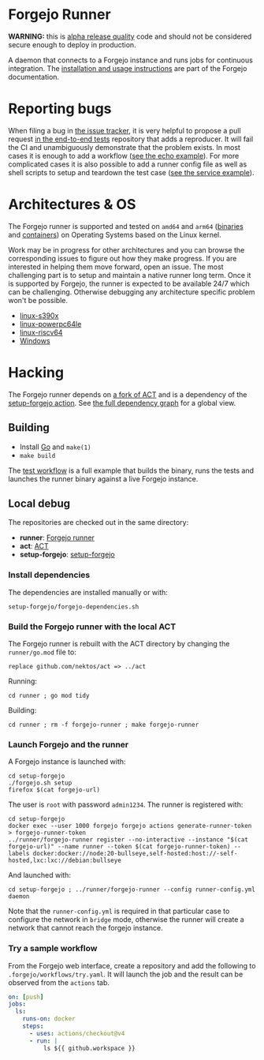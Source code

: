 # Forgejo Runner

**WARNING:** this is [alpha release quality](https://en.wikipedia.org/wiki/Software_release_life_cycle#Alpha) code and should not be considered secure enough to deploy in production.

A daemon that connects to a Forgejo instance and runs jobs for continuous integration. The [installation and usage instructions](https://forgejo.org/docs/next/admin/actions/) are part of the Forgejo documentation.

# Reporting bugs

When filing a bug in [the issue tracker](https://code.forgejo.org/forgejo/runner/issues), it is very helpful to propose a pull request [in the end-to-end tests](https://code.forgejo.org/forgejo/end-to-end/src/branch/main/actions) repository that adds a reproducer. It will fail the CI and unambiguously demonstrate that the problem exists. In most cases it is enough to add a workflow ([see the echo example](https://code.forgejo.org/forgejo/end-to-end/src/branch/main/actions/example-echo)). For more complicated cases it is also possible to add a runner config file as well as shell scripts to setup and teardown the test case ([see the service example](https://code.forgejo.org/forgejo/end-to-end/src/branch/main/actions/example-service)).

# Architectures & OS

The Forgejo runner is supported and tested on `amd64` and `arm64` ([binaries](https://code.forgejo.org/forgejo/runner/releases) and [containers](https://code.forgejo.org/forgejo/-/packages/container/runner/versions)) on Operating Systems based on the Linux kernel.

Work may be in progress for other architectures and you can browse the corresponding issues to figure out how they make progress. If you are interested in helping them move forward, open an issue. The most challenging part is to setup and maintain a native runner long term. Once it is supported by Forgejo, the runner is expected to be available 24/7 which can be challenging. Otherwise debugging any architecture specific problem won't be possible.

- [linux-s390x](https://code.forgejo.org/forgejo/runner/issues?labels=969)
- [linux-powerpc64le](https://code.forgejo.org/forgejo/runner/issues?labels=968)
- [linux-riscv64](https://code.forgejo.org/forgejo/runner/issues?labels=970)
- [Windows](https://code.forgejo.org/forgejo/runner/issues?labels=365)

# Hacking

The Forgejo runner depends on [a fork of ACT](https://code.forgejo.org/forgejo/act) and is a dependency of the [setup-forgejo action](https://code.forgejo.org/actions/setup-forgejo). See [the full dependency graph](https://code.forgejo.org/actions/cascading-pr/#forgejo-dependencies) for a global view.

## Building

- Install [Go](https://go.dev/doc/install) and `make(1)`
- `make build`

The [test workflow](.forgejo/workflows/test.yml) is a full example that builds the binary, runs the tests and launches the runner binary against a live Forgejo instance.

## Local debug

The repositories are checked out in the same directory:

- **runner**: [Forgejo runner](https://code.forgejo.org/forgejo/runner)
- **act**: [ACT](https://code.forgejo.org/forgejo/act)
- **setup-forgejo**: [setup-forgejo](https://code.forgejo.org/actions/setup-forgejo)

### Install dependencies

The dependencies are installed manually or with:

```shell
setup-forgejo/forgejo-dependencies.sh
```

### Build the Forgejo runner with the local ACT

The Forgejo runner is rebuilt with the ACT directory by changing the `runner/go.mod` file to:

```
replace github.com/nektos/act => ../act
```

Running:

```
cd runner ; go mod tidy
```

Building:

```shell
cd runner ; rm -f forgejo-runner ; make forgejo-runner
```

### Launch Forgejo and the runner

A Forgejo instance is launched with:

```shell
cd setup-forgejo
./forgejo.sh setup
firefox $(cat forgejo-url)
```

The user is `root` with password `admin1234`. The runner is registered with:

```
cd setup-forgejo
docker exec --user 1000 forgejo forgejo actions generate-runner-token > forgejo-runner-token
../runner/forgejo-runner register --no-interactive --instance "$(cat forgejo-url)" --name runner --token $(cat forgejo-runner-token) --labels docker:docker://node:20-bullseye,self-hosted:host://-self-hosted,lxc:lxc://debian:bullseye
```

And launched with:

```shell
cd setup-forgejo ; ../runner/forgejo-runner --config runner-config.yml daemon
```

Note that the `runner-config.yml` is required in that particular case
to configure the network in `bridge` mode, otherwise the runner will
create a network that cannot reach the forgejo instance.

### Try a sample workflow

From the Forgejo web interface, create a repository and add the
following to `.forgejo/workflows/try.yaml`. It will launch the job and
the result can be observed from the `actions` tab.

```yaml
on: [push]
jobs:
  ls:
    runs-on: docker
    steps:
      - uses: actions/checkout@v4
      - run: |
          ls ${{ github.workspace }}
```
